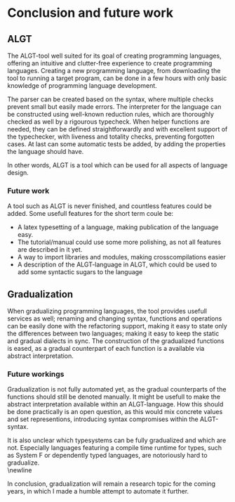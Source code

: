 
 Conclusion and future work
============================

ALGT
----

The ALGT-tool well suited for its goal of creating programming languages, offering an intuitive and clutter-free experience to create programming languages. Creating a new programming language, from downloading the tool to running a target program, can be done in a few hours with only basic knowledge of programming language development.

The parser can be created based on the syntax, where multiple checks prevent small but easily made errors. The interpreter for the language can be constructed using well-known reduction rules, which are thoroughly checked as well by a rigourous typecheck. When helper functions are needed, they can be defined straightforwardly and with excellent support of the typechecker, with liveness and totality checks, preventing forgotten cases. At last can some automatic tests be added, by adding the properties the language should have.

In other words, ALGT is a tool which can be used for all aspects of language design.

### Future work

A tool such as ALGT is never finished, and countless features could be added. Some usefull features for the short term coule be:

- A latex typesetting of a language, making publication of the language easy.
- The tutorial/manual could use some more polishing, as not all features are described in it yet.
- A way to import libraries and modules, making crosscompilations easier
- A description of the ALGT-language in ALGT, which could be used to add some syntactic sugars to the language


Gradualization
--------------

When gradualizing programming languages, the tool provides usefull services as well; renaming and changing syntax, functions and operations can be easily done with the refactoring support, making it easy to state only the differences between two languages; making it easy to keep the static and gradual dialects in sync. The construction of the gradualized functions is eased, as a gradual counterpart of each function is a available via abstract interpretation.

### Future workings

Gradualization is not fully automated yet, as the gradual counterparts of the functions should still be denoted manually. It might be usefull to make the abstract interpretation available within an ALGT-language. How this should be done practically is an open question, as this would mix concrete values and set representions, introducing syntax compromises within the ALGT-syntax.

It is also unclear which typesystems can be fully gradualized and which are not. Especially languages featuring a compile time runtime for types, such as System F or dependently typed languages, are notoriously hard to gradualize.   
\newline

In conclusion, gradualization will remain a research topic for the coming years, in which I made a humble attempt to automate it further.

